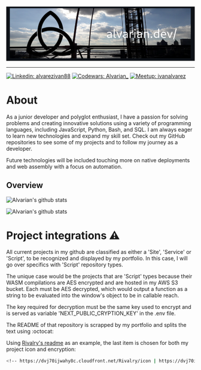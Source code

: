 [![](./assets/bridgebanner.png)](https://alvarian.dev/)

---

[![Linkedin: alvarezivan88](https://img.shields.io/badge/-alvarezivan88-blue?style=flat-square&logo=Linkedin&logoColor=white)](https://www.linkedin.com/in/alvarezivan88/)
[![Codewars: Alvarian_](https://img.shields.io/badge/Alvarian__-B1361E?style=flat-square&logo=codewars&logoColor=grey)](https://www.codewars.com/users/Alvarian_/)
[![Meetup: ivanalvarez](https://img.shields.io/badge/ivanalvarez-f64363?style=flat-square&logo=meetup&logoColor=white)](https://www.meetup.com/members/267302441/)

# About

As a junior developer and polyglot enthusiast, I have a passion for solving problems and creating innovative solutions using a variety of programming languages, including JavaScript, Python, Bash, and SQL. I am always eager to learn new technologies and expand my skill set. Check out my GitHub repositories to see some of my projects and to follow my journey as a developer.

Future technologies will be included touching more on native deployments and web assembly with a focus on automation.

## Overview

![Alvarian's github stats](https://github-readme-stats.vercel.app/api?username=alvarian&theme=dark&show_icons=true)

![Alvarian's github stats](https://github-readme-stats.vercel.app/api/top-langs/?username=alvarian&theme=dark&hide=css,HTML,Jupyter%20Notebook&layout=compact&langs_count=20)

# Project integrations ⚠️
All current projects in my github are classified as either a 'Site', 'Service' or 'Script', to be recognized and displayed by my portfolio. In this case, I will go over specifics with 'Script' repository types.

The unique case would be the projects that are 'Script' types because their WASM compilations are AES encrypted and are hosted in my AWS S3 bucket. Each must be AES decrypted, which would output a function as a string to be evaluated into the window's object to be in callable reach.

The key required for decryption must be the same key used to encrypt and is served as variable 'NEXT_PUBLIC_CRYPTION_KEY' in the .env file.

The README of that repository is scrapped by my portfolio and splits the text using :octocat:

Using [Rivalry's readme](https://raw.githubusercontent.com/Alvarian/rivalry/master/README.md) as an example, the last item is chosen for both my project icon and encryption:

```bash
<!-- https://dvj70ijwahy8c.cloudfront.net/Rivalry/icon | https://dvj70ijwahy8c.cloudfront.net/Rivalry/core -->
```

